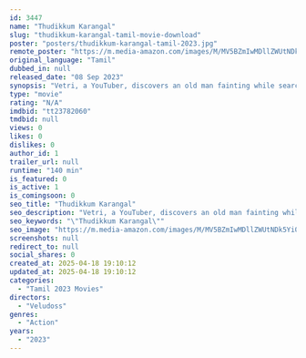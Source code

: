 ```yaml
---
id: 3447
name: "Thudikkum Karangal"
slug: "thudikkum-karangal-tamil-movie-download"
poster: "posters/thudikkum-karangal-tamil-2023.jpg"
remote_poster: "https://m.media-amazon.com/images/M/MV5BZmIwMDllZWUtNDk5Yi00OGU4LWJlZTUtMDVlODE5NjhhNjY1XkEyXkFqcGc@._V1_SX300.jpg"
original_language: "Tamil"
dubbed_in: null
released_date: "08 Sep 2023"
synopsis: "Vetri, a YouTuber, discovers an old man fainting while searching for his son. He uses his channel to help this old man and ends up attracting antisocial people seeking revenge."
type: "movie"
rating: "N/A"
imdbid: "tt23782060"
tmdbid: null
views: 0
likes: 0
dislikes: 0
author_id: 1
trailer_url: null
runtime: "140 min"
is_featured: 0
is_active: 1
is_comingsoon: 0
seo_title: "Thudikkum Karangal"
seo_description: "Vetri, a YouTuber, discovers an old man fainting while searching for his son. He uses his channel to help this old man and ends up attracting antisocial people seeking revenge."
seo_keywords: "\"Thudikkum Karangal\""
seo_image: "https://m.media-amazon.com/images/M/MV5BZmIwMDllZWUtNDk5Yi00OGU4LWJlZTUtMDVlODE5NjhhNjY1XkEyXkFqcGc@._V1_SX300.jpg"
screenshots: null
redirect_to: null
social_shares: 0
created_at: 2025-04-18 19:10:12
updated_at: 2025-04-18 19:10:12
categories:
  - "Tamil 2023 Movies"
directors:
  - "Veludoss"
genres:
  - "Action"
years:
  - "2023"
---
```

